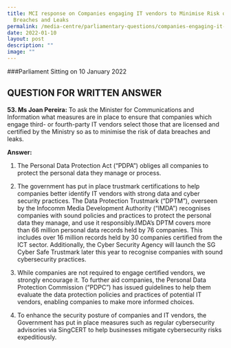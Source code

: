 ```yaml
---
title: MCI response on Companies engaging IT vendors to Minimise Risk of Data
  Breaches and Leaks
permalink: /media-centre/parliamentary-questions/companies-engaging-it-vendors-to-minimise-data-breaches/
date: 2022-01-10
layout: post
description: ""
image: ""
---
```

###Parliament Sitting on 10 January 2022

QUESTION FOR WRITTEN ANSWER
------------------------------
**53. Ms Joan Pereira:** To ask the Minister for Communications and Information what measures are in place to ensure that companies which engage third- or fourth-party IT vendors select those that are licensed and certified by the Ministry so as to minimise the risk of data breaches and leaks.

**Answer:**
1. The Personal Data Protection Act (“PDPA”) obliges all companies to protect the personal data they manage or process.

2. The government has put in place trustmark certifications to help companies better identify IT vendors with strong data and cyber security practices. The Data Protection Trustmark (“DPTM”), overseen by the Infocomm Media Development Authority (“IMDA”) recognises companies with sound policies and practices to protect the personal data they manage, and use it responsibly.IMDA’s DPTM covers more than 66 million personal data records held by 76 companies. This includes over 16 million records held by 30 companies certified from the ICT sector. Additionally, the Cyber Security Agency will launch the SG Cyber Safe Trustmark later this year to recognise companies with sound cybersecurity practices.

3. While companies are not required to engage certified vendors, we strongly encourage it. To further aid companies, the Personal Data Protection Commission (“PDPC”) has issued guidelines to help them evaluate the data protection policies and practices of potential IT vendors, enabling companies to make more informed choices.

4. To enhance the security posture of companies and IT vendors, the Government has put in place measures such as regular cybersecurity advisories via SingCERT to help businesses mitigate cybersecurity risks expeditiously.